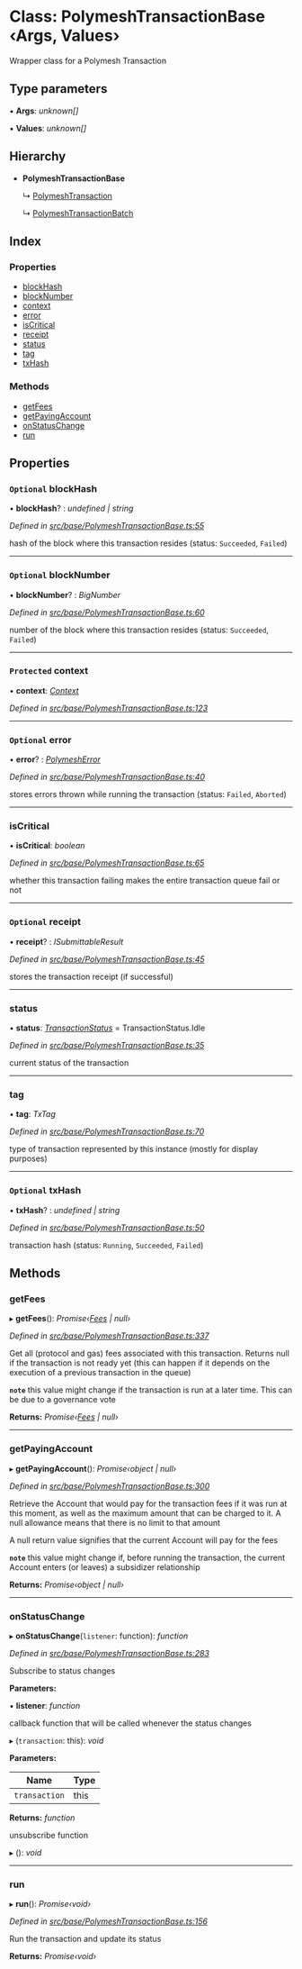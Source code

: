 # Class: PolymeshTransactionBase ‹**Args, Values**›

Wrapper class for a Polymesh Transaction

## Type parameters

▪ **Args**: *unknown[]*

▪ **Values**: *unknown[]*

## Hierarchy

* **PolymeshTransactionBase**

  ↳ [PolymeshTransaction](polymeshtransaction.md)

  ↳ [PolymeshTransactionBatch](polymeshtransactionbatch.md)

## Index

### Properties

* [blockHash](polymeshtransactionbase.md#optional-blockhash)
* [blockNumber](polymeshtransactionbase.md#optional-blocknumber)
* [context](polymeshtransactionbase.md#protected-context)
* [error](polymeshtransactionbase.md#optional-error)
* [isCritical](polymeshtransactionbase.md#iscritical)
* [receipt](polymeshtransactionbase.md#optional-receipt)
* [status](polymeshtransactionbase.md#status)
* [tag](polymeshtransactionbase.md#tag)
* [txHash](polymeshtransactionbase.md#optional-txhash)

### Methods

* [getFees](polymeshtransactionbase.md#getfees)
* [getPayingAccount](polymeshtransactionbase.md#getpayingaccount)
* [onStatusChange](polymeshtransactionbase.md#onstatuschange)
* [run](polymeshtransactionbase.md#run)

## Properties

### `Optional` blockHash

• **blockHash**? : *undefined | string*

*Defined in [src/base/PolymeshTransactionBase.ts:55](https://github.com/PolymathNetwork/polymesh-sdk/blob/cfab557b/src/base/PolymeshTransactionBase.ts#L55)*

hash of the block where this transaction resides (status: `Succeeded`, `Failed`)

___

### `Optional` blockNumber

• **blockNumber**? : *BigNumber*

*Defined in [src/base/PolymeshTransactionBase.ts:60](https://github.com/PolymathNetwork/polymesh-sdk/blob/cfab557b/src/base/PolymeshTransactionBase.ts#L60)*

number of the block where this transaction resides (status: `Succeeded`, `Failed`)

___

### `Protected` context

• **context**: *[Context](context.md)*

*Defined in [src/base/PolymeshTransactionBase.ts:123](https://github.com/PolymathNetwork/polymesh-sdk/blob/cfab557b/src/base/PolymeshTransactionBase.ts#L123)*

___

### `Optional` error

• **error**? : *[PolymeshError](polymesherror.md)*

*Defined in [src/base/PolymeshTransactionBase.ts:40](https://github.com/PolymathNetwork/polymesh-sdk/blob/cfab557b/src/base/PolymeshTransactionBase.ts#L40)*

stores errors thrown while running the transaction (status: `Failed`, `Aborted`)

___

###  isCritical

• **isCritical**: *boolean*

*Defined in [src/base/PolymeshTransactionBase.ts:65](https://github.com/PolymathNetwork/polymesh-sdk/blob/cfab557b/src/base/PolymeshTransactionBase.ts#L65)*

whether this transaction failing makes the entire transaction queue fail or not

___

### `Optional` receipt

• **receipt**? : *ISubmittableResult*

*Defined in [src/base/PolymeshTransactionBase.ts:45](https://github.com/PolymathNetwork/polymesh-sdk/blob/cfab557b/src/base/PolymeshTransactionBase.ts#L45)*

stores the transaction receipt (if successful)

___

###  status

• **status**: *[TransactionStatus](../enums/transactionstatus.md)* = TransactionStatus.Idle

*Defined in [src/base/PolymeshTransactionBase.ts:35](https://github.com/PolymathNetwork/polymesh-sdk/blob/cfab557b/src/base/PolymeshTransactionBase.ts#L35)*

current status of the transaction

___

###  tag

• **tag**: *TxTag*

*Defined in [src/base/PolymeshTransactionBase.ts:70](https://github.com/PolymathNetwork/polymesh-sdk/blob/cfab557b/src/base/PolymeshTransactionBase.ts#L70)*

type of transaction represented by this instance (mostly for display purposes)

___

### `Optional` txHash

• **txHash**? : *undefined | string*

*Defined in [src/base/PolymeshTransactionBase.ts:50](https://github.com/PolymathNetwork/polymesh-sdk/blob/cfab557b/src/base/PolymeshTransactionBase.ts#L50)*

transaction hash (status: `Running`, `Succeeded`, `Failed`)

## Methods

###  getFees

▸ **getFees**(): *Promise‹[Fees](../interfaces/fees.md) | null›*

*Defined in [src/base/PolymeshTransactionBase.ts:337](https://github.com/PolymathNetwork/polymesh-sdk/blob/cfab557b/src/base/PolymeshTransactionBase.ts#L337)*

Get all (protocol and gas) fees associated with this transaction. Returns null
if the transaction is not ready yet (this can happen if it depends on the execution of a
previous transaction in the queue)

**`note`** this value might change if the transaction is run at a later time. This can be due to a governance vote

**Returns:** *Promise‹[Fees](../interfaces/fees.md) | null›*

___

###  getPayingAccount

▸ **getPayingAccount**(): *Promise‹object | null›*

*Defined in [src/base/PolymeshTransactionBase.ts:300](https://github.com/PolymathNetwork/polymesh-sdk/blob/cfab557b/src/base/PolymeshTransactionBase.ts#L300)*

Retrieve the Account that would pay for the transaction fees if it was run at this moment, as well as the maximum amount that can be
  charged to it. A null allowance means that there is no limit to that amount

A null return value signifies that the current Account will pay for the fees

**`note`** this value might change if, before running the transaction, the current Account enters (or leaves)
  a subsidizer relationship

**Returns:** *Promise‹object | null›*

___

###  onStatusChange

▸ **onStatusChange**(`listener`: function): *function*

*Defined in [src/base/PolymeshTransactionBase.ts:283](https://github.com/PolymathNetwork/polymesh-sdk/blob/cfab557b/src/base/PolymeshTransactionBase.ts#L283)*

Subscribe to status changes

**Parameters:**

▪ **listener**: *function*

callback function that will be called whenever the status changes

▸ (`transaction`: this): *void*

**Parameters:**

Name | Type |
------ | ------ |
`transaction` | this |

**Returns:** *function*

unsubscribe function

▸ (): *void*

___

###  run

▸ **run**(): *Promise‹void›*

*Defined in [src/base/PolymeshTransactionBase.ts:156](https://github.com/PolymathNetwork/polymesh-sdk/blob/cfab557b/src/base/PolymeshTransactionBase.ts#L156)*

Run the transaction and update its status

**Returns:** *Promise‹void›*
